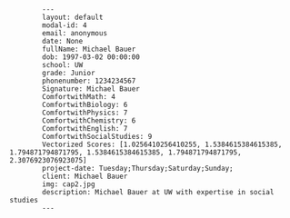            ---
            layout: default
            modal-id: 4
            email: anonymous
            date: None
            fullName: Michael Bauer
            dob: 1997-03-02 00:00:00
            school: UW
            grade: Junior
            phonenumber: 1234234567
            Signature: Michael Bauer
            ComfortwithMath: 4
            ComfortwithBiology: 6
            ComfortwithPhysics: 7
            ComfortwithChemistry: 6
            ComfortwithEnglish: 7
            ComfortwithSocialStudies: 9
            Vectorized Scores: [1.0256410256410255, 1.5384615384615385, 1.794871794871795, 1.5384615384615385, 1.794871794871795, 2.3076923076923075]
            project-date: Tuesday;Thursday;Saturday;Sunday;
            client: Michael Bauer
            img: cap2.jpg
            description: Michael Bauer at UW with expertise in social studies
            ---
            